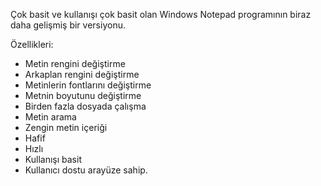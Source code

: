 Çok basit ve kullanışı çok basit olan Windows Notepad programının biraz daha gelişmiş bir versiyonu.

Özellikleri:
- Metin rengini değiştirme
- Arkaplan rengini değiştirme
- Metinlerin fontlarını değiştirme
- Metnin boyutunu değiştirme
- Birden fazla dosyada çalışma
- Metin arama
- Zengin metin içeriği
- Hafif
- Hızlı
- Kullanışı basit
- Kullanıcı dostu arayüze sahip.
